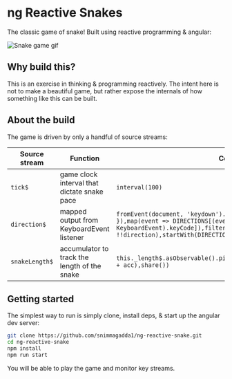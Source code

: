 # ng Reactive Snakes

The classic game of snake! Built using reactive programming & angular:

![Snake game gif](./snake.gif)

## Why build this?

This is an exercise in thinking & programming reactively. The intent here is not to make a beautiful game, but rather expose the internals of how something like this can be built.

## About the build

The game is driven by only a handful of source streams:

| Source stream | Function | Code |
|----------|----------|----------|
| `tick$` | game clock interval that dictate snake pace | `interval(100)`  |
| `direction$` | mapped output from KeyboardEvent listener | `fromEvent(document, 'keydown').pipe(startWith({ keyCode: 39 }),map(event => DIRECTIONS[(event as KeyboardEvent).keyCode]),filter(direction => !!direction),startWith(DIRECTIONS[37]),distinctUntilChanged());`  |
| `snakeLength$` | accumulator to track the length of the snake | `this._length$.asObservable().pipe(scan((acc, length) => length + acc),share())`  |

## Getting started

The simplest way to run is simply clone, install deps, & start up the angular dev server:

```bash
git clone https://github.com/snimmagadda1/ng-reactive-snake.git
cd ng-reactive-snake
npm install 
npm run start
```

You will be able to play the game and monitor key streams.
